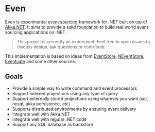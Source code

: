 # Even

Even is experimental [event sourcing](http://docs.geteventstore.com/introduction/event-sourcing-basics/) framework for .NET built on top of [Akka.NET](http://getakka.net). It aims to provide a solid foundation to build real world event sourcing applications on .NET.

> This project is currently an experiment. Feel free to open issues to discuss design, ask questions or contribute.

This implementation is based on ideas from [EventStore](https://geteventstore.com/), [NEventStore](https://github.com/NEventStore/NEventStore), [Eventuate](https://github.com/RBMHTechnology/eventuate) and some other sources.

## Goals
* Provide a simple way to write command and event processors
* Support indexed projections using any type of query
* Support externally stored projections using whatever you want (sql, nosql, akka persistence, etc)
* Supports distributed environments by ensuring event delivery
* Integrate well with Akka.NET
* Integrate well with regular .NET code
* Support any SQL database as backstore
